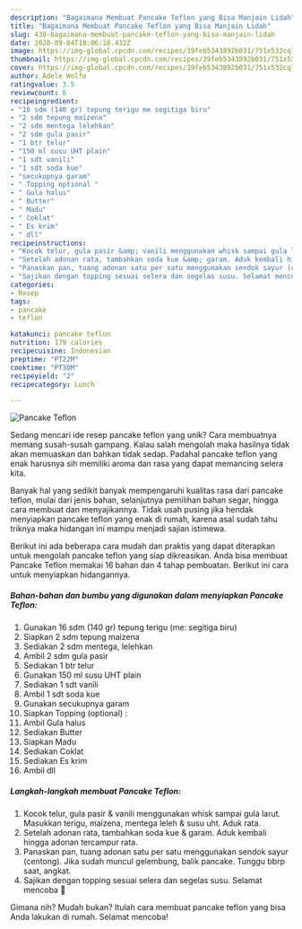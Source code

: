 ```yaml
---
description: "Bagaimana Membuat Pancake Teflon yang Bisa Manjain Lidah"
title: "Bagaimana Membuat Pancake Teflon yang Bisa Manjain Lidah"
slug: 430-bagaimana-membuat-pancake-teflon-yang-bisa-manjain-lidah
date: 2020-09-04T18:06:18.432Z
image: https://img-global.cpcdn.com/recipes/39feb5343892b031/751x532cq70/pancake-teflon-foto-resep-utama.jpg
thumbnail: https://img-global.cpcdn.com/recipes/39feb5343892b031/751x532cq70/pancake-teflon-foto-resep-utama.jpg
cover: https://img-global.cpcdn.com/recipes/39feb5343892b031/751x532cq70/pancake-teflon-foto-resep-utama.jpg
author: Adele Wolfe
ratingvalue: 3.5
reviewcount: 6
recipeingredient:
- "16 sdm (140 gr) tepung terigu me segitiga biru"
- "2 sdm tepung maizena"
- "2 sdm mentega lelehkan"
- "2 sdm gula pasir"
- "1 btr telur"
- "150 ml susu UHT plain"
- "1 sdt vanili"
- "1 sdt soda kue"
- "secukupnya garam"
- " Topping optional "
- " Gula halus"
- " Butter"
- " Madu"
- " Coklat"
- " Es krim"
- " dll"
recipeinstructions:
- "Kocok telur, gula pasir &amp; vanili menggunakan whisk sampai gula larut. Masukkan terigu, maizena, mentega leleh &amp; susu uht. Aduk rata."
- "Setelah adonan rata, tambahkan soda kue &amp; garam. Aduk kembali hingga adonan tercampur rata."
- "Panaskan pan, tuang adonan satu per satu menggunakan sendok sayur (centong). Jika sudah muncul gelembung, balik pancake. Tunggu bbrp saat, angkat."
- "Sajikan dengan topping sesuai selera dan segelas susu. Selamat mencoba 🥰"
categories:
- Resep
tags:
- pancake
- teflon

katakunci: pancake teflon 
nutrition: 179 calories
recipecuisine: Indonesian
preptime: "PT22M"
cooktime: "PT30M"
recipeyield: "2"
recipecategory: Lunch

---
```



![Pancake Teflon](https://img-global.cpcdn.com/recipes/39feb5343892b031/751x532cq70/pancake-teflon-foto-resep-utama.jpg)

Sedang mencari ide resep pancake teflon yang unik? Cara membuatnya memang susah-susah gampang. Kalau salah mengolah maka hasilnya tidak akan memuaskan dan bahkan tidak sedap. Padahal pancake teflon yang enak harusnya sih memiliki aroma dan rasa yang dapat memancing selera kita.

Banyak hal yang sedikit banyak mempengaruhi kualitas rasa dari pancake teflon, mulai dari jenis bahan, selanjutnya pemilihan bahan segar, hingga cara membuat dan menyajikannya. Tidak usah pusing jika hendak menyiapkan pancake teflon yang enak di rumah, karena asal sudah tahu triknya maka hidangan ini mampu menjadi sajian istimewa.




Berikut ini ada beberapa cara mudah dan praktis yang dapat diterapkan untuk mengolah pancake teflon yang siap dikreasikan. Anda bisa membuat Pancake Teflon memakai 16 bahan dan 4 tahap pembuatan. Berikut ini cara untuk menyiapkan hidangannya.

<!--inarticleads1-->

##### Bahan-bahan dan bumbu yang digunakan dalam menyiapkan Pancake Teflon:

1. Gunakan 16 sdm (140 gr) tepung terigu (me: segitiga biru)
1. Siapkan 2 sdm tepung maizena
1. Sediakan 2 sdm mentega, lelehkan
1. Ambil 2 sdm gula pasir
1. Sediakan 1 btr telur
1. Gunakan 150 ml susu UHT plain
1. Sediakan 1 sdt vanili
1. Ambil 1 sdt soda kue
1. Gunakan secukupnya garam
1. Siapkan  Topping (optional) :
1. Ambil  Gula halus
1. Sediakan  Butter
1. Siapkan  Madu
1. Sediakan  Coklat
1. Sediakan  Es krim
1. Ambil  dll




<!--inarticleads2-->

##### Langkah-langkah membuat Pancake Teflon:

1. Kocok telur, gula pasir &amp; vanili menggunakan whisk sampai gula larut. Masukkan terigu, maizena, mentega leleh &amp; susu uht. Aduk rata.
1. Setelah adonan rata, tambahkan soda kue &amp; garam. Aduk kembali hingga adonan tercampur rata.
1. Panaskan pan, tuang adonan satu per satu menggunakan sendok sayur (centong). Jika sudah muncul gelembung, balik pancake. Tunggu bbrp saat, angkat.
1. Sajikan dengan topping sesuai selera dan segelas susu. Selamat mencoba 🥰




Gimana nih? Mudah bukan? Itulah cara membuat pancake teflon yang bisa Anda lakukan di rumah. Selamat mencoba!
